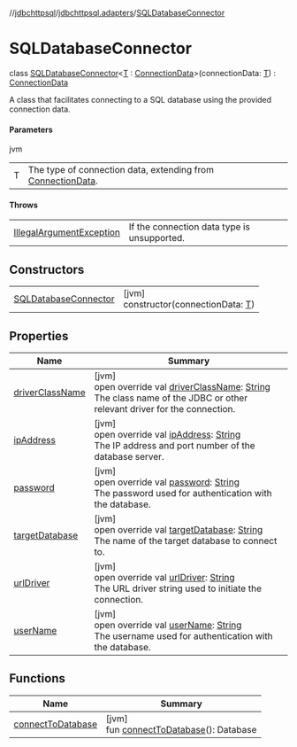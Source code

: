 //[jdbchttpsql](../../../index.md)/[jdbchttpsql.adapters](../index.md)/[SQLDatabaseConnector](index.md)

# SQLDatabaseConnector

class [SQLDatabaseConnector](index.md)&lt;[T](index.md) : [ConnectionData](../../jdbchttpsql.data/-connection-data/index.md)&gt;(connectionData: [T](index.md)) : [ConnectionData](../../jdbchttpsql.data/-connection-data/index.md)

A class that facilitates connecting to a SQL database using the provided connection data.

#### Parameters

jvm

| | |
|---|---|
| T | The type of connection data, extending from [ConnectionData](../../jdbchttpsql.data/-connection-data/index.md). |

#### Throws

| | |
|---|---|
| [IllegalArgumentException](https://kotlinlang.org/api/latest/jvm/stdlib/kotlin/-illegal-argument-exception/index.html) | If the connection data type is unsupported. |

## Constructors

| | |
|---|---|
| [SQLDatabaseConnector](-s-q-l-database-connector.md) | [jvm]<br>constructor(connectionData: [T](index.md)) |

## Properties

| Name | Summary |
|---|---|
| [driverClassName](../../jdbchttpsql.data/-connection-data/driver-class-name.md) | [jvm]<br>open override val [driverClassName](../../jdbchttpsql.data/-connection-data/driver-class-name.md): [String](https://kotlinlang.org/api/latest/jvm/stdlib/kotlin/-string/index.html)<br>The class name of the JDBC or other relevant driver for the connection. |
| [ipAddress](../../jdbchttpsql.data/-connection-data/ip-address.md) | [jvm]<br>open override val [ipAddress](../../jdbchttpsql.data/-connection-data/ip-address.md): [String](https://kotlinlang.org/api/latest/jvm/stdlib/kotlin/-string/index.html)<br>The IP address and port number of the database server. |
| [password](../../jdbchttpsql.data/-connection-data/password.md) | [jvm]<br>open override val [password](../../jdbchttpsql.data/-connection-data/password.md): [String](https://kotlinlang.org/api/latest/jvm/stdlib/kotlin/-string/index.html)<br>The password used for authentication with the database. |
| [targetDatabase](../../jdbchttpsql.data/-connection-data/target-database.md) | [jvm]<br>open override val [targetDatabase](../../jdbchttpsql.data/-connection-data/target-database.md): [String](https://kotlinlang.org/api/latest/jvm/stdlib/kotlin/-string/index.html)<br>The name of the target database to connect to. |
| [urlDriver](../../jdbchttpsql.data/-connection-data/url-driver.md) | [jvm]<br>open override val [urlDriver](../../jdbchttpsql.data/-connection-data/url-driver.md): [String](https://kotlinlang.org/api/latest/jvm/stdlib/kotlin/-string/index.html)<br>The URL driver string used to initiate the connection. |
| [userName](../../jdbchttpsql.data/-connection-data/user-name.md) | [jvm]<br>open override val [userName](../../jdbchttpsql.data/-connection-data/user-name.md): [String](https://kotlinlang.org/api/latest/jvm/stdlib/kotlin/-string/index.html)<br>The username used for authentication with the database. |

## Functions

| Name | Summary |
|---|---|
| [connectToDatabase](connect-to-database.md) | [jvm]<br>fun [connectToDatabase](connect-to-database.md)(): Database |

